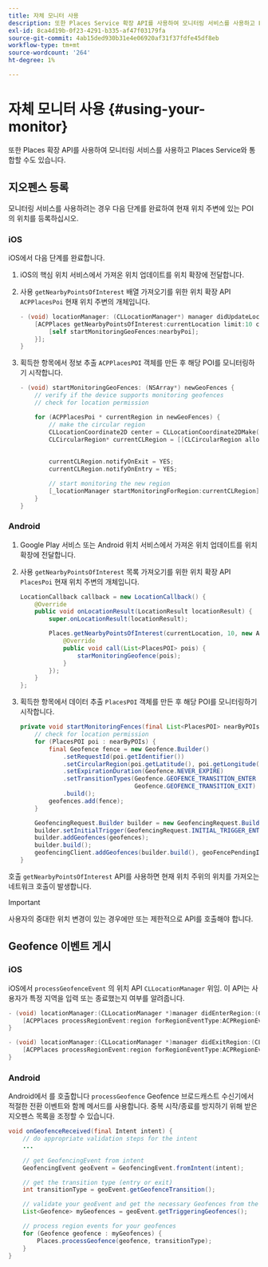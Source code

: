 ```yaml
---
title: 자체 모니터 사용
description: 또한 Places Service 확장 API를 사용하여 모니터링 서비스를 사용하고 Places Service와 통합할 수도 있습니다.
exl-id: 8ca4d19b-0f23-4291-b335-af47f03179fa
source-git-commit: 4ab15ded930b31e4e06920af31f37fdfe45df8eb
workflow-type: tm+mt
source-wordcount: '264'
ht-degree: 1%

---
```


# 자체 모니터 사용 {#using-your-monitor}

또한 Places 확장 API를 사용하여 모니터링 서비스를 사용하고 Places Service와 통합할 수도 있습니다.

## 지오펜스 등록

모니터링 서비스를 사용하려는 경우 다음 단계를 완료하여 현재 위치 주변에 있는 POI의 위치를 등록하십시오.

### iOS

iOS에서 다음 단계를 완료합니다.

1. iOS의 핵심 위치 서비스에서 가져온 위치 업데이트를 위치 확장에 전달합니다.

1. 사용 `getNearbyPointsOfInterest` 배열 가져오기를 위한 위치 확장 API `ACPPlacesPoi` 현재 위치 주변의 개체입니다.

   ```objective-c
   - (void) locationManager: (CLLocationManager*) manager didUpdateLocations: (NSArray<CLLocation*>*) locations {
       [ACPPlaces getNearbyPointsOfInterest:currentLocation limit:10 callback: ^ (NSArray<ACPPlacesPoi*>* _Nullable nearbyPoi) {
           [self startMonitoringGeoFences:nearbyPoi];
       }];
   }
   ```

1. 획득한 항목에서 정보 추출 `ACPPlacesPOI` 객체를 만든 후 해당 POI를 모니터링하기 시작합니다.

   ```objective-c
   - (void) startMonitoringGeoFences: (NSArray*) newGeoFences {
       // verify if the device supports monitoring geofences
       // check for location permission
   
       for (ACPPlacesPoi * currentRegion in newGeoFences) {
           // make the circular region
           CLLocationCoordinate2D center = CLLocationCoordinate2DMake(currentRegion.latitude, currentRegion.longitude);
           CLCircularRegion* currentCLRegion = [[CLCircularRegion alloc] initWithCenter:center
                                                                                 radius:currentRegion.radius
                                                                             identifier:currentRegion.identifier];
           currentCLRegion.notifyOnExit = YES;
           currentCLRegion.notifyOnEntry = YES;
   
           // start monitoring the new region
           [_locationManager startMonitoringForRegion:currentCLRegion];
       }
   }
   ```

### Android

1. Google Play 서비스 또는 Android 위치 서비스에서 가져온 위치 업데이트를 위치 확장에 전달합니다.

1. 사용 `getNearbyPointsOfInterest` 목록 가져오기를 위한 위치 확장 API `PlacesPoi` 현재 위치 주변의 개체입니다.

   ```java
   LocationCallback callback = new LocationCallback() {
       @Override
       public void onLocationResult(LocationResult locationResult) {
           super.onLocationResult(locationResult);
   
           Places.getNearbyPointsOfInterest(currentLocation, 10, new AdobeCallback<List<PlacesPOI>>() {
               @Override
               public void call(List<PlacesPOI> pois) {
                   starMonitoringGeofence(pois);
               }
           });
       }
   };
   ```

1. 획득한 항목에서 데이터 추출 `PlacesPOI` 객체를 만든 후 해당 POI를 모니터링하기 시작합니다.

   ```java
   private void startMonitoringFences(final List<PlacesPOI> nearByPOIs) {
       // check for location permission
       for (PlacesPOI poi : nearByPOIs) {
           final Geofence fence = new Geofence.Builder()
               .setRequestId(poi.getIdentifier())
               .setCircularRegion(poi.getLatitude(), poi.getLongitude(), poi.getRadius())
               .setExpirationDuration(Geofence.NEVER_EXPIRE)
               .setTransitionTypes(Geofence.GEOFENCE_TRANSITION_ENTER |
                                   Geofence.GEOFENCE_TRANSITION_EXIT)
               .build();
           geofences.add(fence);
       }
   
       GeofencingRequest.Builder builder = new GeofencingRequest.Builder();
       builder.setInitialTrigger(GeofencingRequest.INITIAL_TRIGGER_ENTER);
       builder.addGeofences(geofences);
       builder.build();
       geofencingClient.addGeofences(builder.build(), geoFencePendingIntent)
   }
   ```


호출 `getNearbyPointsOfInterest` API를 사용하면 현재 위치 주위의 위치를 가져오는 네트워크 호출이 발생합니다.

>[!IMPORTANT]
>
>사용자의 중대한 위치 변경이 있는 경우에만 또는 제한적으로 API를 호출해야 합니다.

## Geofence 이벤트 게시

### iOS

iOS에서 `processGeofenceEvent` 의 위치 API `CLLocationManager` 위임. 이 API는 사용자가 특정 지역을 입력 또는 종료했는지 여부를 알려줍니다.

```objective-c
- (void) locationManager:(CLLocationManager *)manager didEnterRegion:(CLRegion *)region {
    [ACPPlaces processRegionEvent:region forRegionEventType:ACPRegionEventTypeEntry];
}

- (void) locationManager:(CLLocationManager *)manager didExitRegion:(CLRegion *)region {
    [ACPPlaces processRegionEvent:region forRegionEventType:ACPRegionEventTypeExit];
}
```

### Android

Android에서 를 호출합니다 `processGeofence` Geofence 브로드캐스트 수신기에서 적절한 전환 이벤트와 함께 메서드를 사용합니다. 중복 시작/종료를 방지하기 위해 받은 지오펜스 목록을 조정할 수 있습니다.

```java
void onGeofenceReceived(final Intent intent) {
    // do appropriate validation steps for the intent
    ...

    // get GeofencingEvent from intent
    GeofencingEvent geoEvent = GeofencingEvent.fromIntent(intent);

    // get the transition type (entry or exit)
    int transitionType = geoEvent.getGeofenceTransition();

    // validate your geoEvent and get the necessary Geofences from the list
    List<Geofence> myGeofences = geoEvent.getTriggeringGeofences();

    // process region events for your geofences
    for (Geofence geofence : myGeofences) {
        Places.processGeofence(geofence, transitionType);
    }
}
```
